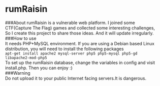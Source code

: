 # rumRaisin  
###About
rumRaisin is a vulnerable web platform. I joined some CTF(Capture The Flag) games and collected some interesting challenges, So I create this project to share those ideas. And it will update irregularly.  
###How to use  
It needs PHP+MySQL environment. If you are using a Debian based Linux distribution, you will need to install the following packages  
`apt-get install apache2 mysql-server php5 php5-mysql php5-gd libapache2-mod-php5`  
To set up the rumRaisin database, change the variables in config and visit install.php. Then you can enjoy :)  
###Warning  
Do not upload it to your public Internet facing servers.It is dangerous.  
